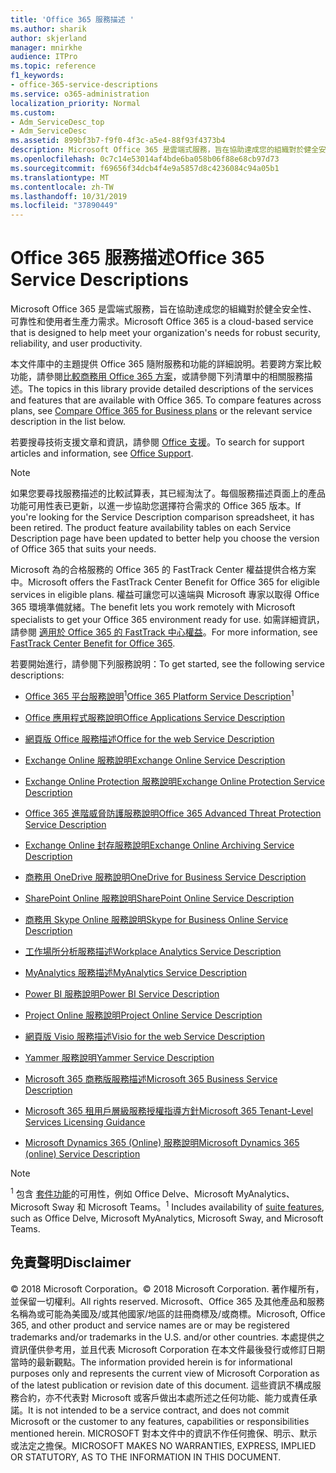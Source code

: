 ```yaml
---
title: 'Office 365 服務描述 '
ms.author: sharik
author: skjerland
manager: mnirkhe
audience: ITPro
ms.topic: reference
f1_keywords:
- office-365-service-descriptions
ms.service: o365-administration
localization_priority: Normal
ms.custom:
- Adm_ServiceDesc_top
- Adm_ServiceDesc
ms.assetid: 899bf3b7-f9f0-4f3c-a5e4-88f93f4373b4
description: Microsoft Office 365 是雲端式服務，旨在協助達成您的組織對於健全安全性、 可靠性和使用者生產力需求。
ms.openlocfilehash: 0c7c14e53014af4bde6ba058b06f88e68cb97d73
ms.sourcegitcommit: f69656f34dcb4f4e9a5857d8c4236084c94a05b1
ms.translationtype: MT
ms.contentlocale: zh-TW
ms.lasthandoff: 10/31/2019
ms.locfileid: "37890449"
---
```

# <a name="office-365-service-descriptions"></a><span data-ttu-id="8ea9c-103">Office 365 服務描述</span><span class="sxs-lookup"><span data-stu-id="8ea9c-103">Office 365 Service Descriptions</span></span> 

<span data-ttu-id="8ea9c-104">Microsoft Office 365 是雲端式服務，旨在協助達成您的組織對於健全安全性、 可靠性和使用者生產力需求。</span><span class="sxs-lookup"><span data-stu-id="8ea9c-104">Microsoft Office 365 is a cloud-based service that is designed to help meet your organization's needs for robust security, reliability, and user productivity.</span></span> 
  
<span data-ttu-id="8ea9c-p101">本文件庫中的主題提供 Office 365 隨附服務和功能的詳細說明。若要跨方案比較功能，請參閱[比較商務用 Office 365 方案](https://go.microsoft.com/fwlink/?LinkID=799177&amp;clcid=0x409)，或請參閱下列清單中的相關服務描述。</span><span class="sxs-lookup"><span data-stu-id="8ea9c-p101">The topics in this library provide detailed descriptions of the services and features that are available with Office 365. To compare features across plans, see [Compare Office 365 for Business plans](https://go.microsoft.com/fwlink/?LinkID=799177&amp;clcid=0x409) or the relevant service description in the list below.</span></span> 
  
<span data-ttu-id="8ea9c-107">若要搜尋技術支援文章和資訊，請參閱 [Office 支援](https://support.office.com/)。</span><span class="sxs-lookup"><span data-stu-id="8ea9c-107">To search for support articles and information, see [Office Support](https://support.office.com/).</span></span>
  
> [!NOTE]
> <span data-ttu-id="8ea9c-p102">如果您要尋找服務描述的比較試算表，其已經淘汰了。每個服務描述頁面上的產品功能可用性表已更新，以進一步協助您選擇符合需求的 Office 365 版本。</span><span class="sxs-lookup"><span data-stu-id="8ea9c-p102">If you're looking for the Service Description comparison spreadsheet, it has been retired. The product feature availability tables on each Service Description page have been updated to better help you choose the version of Office 365 that suits your needs.</span></span> 
  
<span data-ttu-id="8ea9c-110">Microsoft 為的合格服務的 Office 365 的 FastTrack Center 權益提供合格方案中。</span><span class="sxs-lookup"><span data-stu-id="8ea9c-110">Microsoft offers the FastTrack Center Benefit for Office 365 for eligible services in eligible plans.</span></span> <span data-ttu-id="8ea9c-111">權益可讓您可以遠端與 Microsoft 專家以取得 Office 365 環境準備就緒。</span><span class="sxs-lookup"><span data-stu-id="8ea9c-111">The benefit lets you work remotely with Microsoft specialists to get your Office 365 environment ready for use.</span></span> <span data-ttu-id="8ea9c-112">如需詳細資訊，請參閱 [適用於 Office 365 的 FastTrack 中心權益](https://docs.microsoft.com/fasttrack/O365-fasttrack-benefit-for-office-365)。</span><span class="sxs-lookup"><span data-stu-id="8ea9c-112">For more information, see [FastTrack Center Benefit for Office 365](https://docs.microsoft.com/fasttrack/O365-fasttrack-benefit-for-office-365).</span></span>
  
<span data-ttu-id="8ea9c-113">若要開始進行，請參閱下列服務說明：</span><span class="sxs-lookup"><span data-stu-id="8ea9c-113">To get started, see the following service descriptions:</span></span>
  
- <span data-ttu-id="8ea9c-114">[Office 365 平台服務說明](office-365-platform-service-description/office-365-platform-service-description.md)<sup>1</sup></span><span class="sxs-lookup"><span data-stu-id="8ea9c-114">[Office 365 Platform Service Description](office-365-platform-service-description/office-365-platform-service-description.md)<sup>1</sup></span></span>
    
- [<span data-ttu-id="8ea9c-115">Office 應用程式服務說明</span><span class="sxs-lookup"><span data-stu-id="8ea9c-115">Office Applications Service Description</span></span>](office-applications-service-description/office-applications-service-description.md)
    
- [<span data-ttu-id="8ea9c-116">網頁版 Office 服務描述</span><span class="sxs-lookup"><span data-stu-id="8ea9c-116">Office for the web Service Description</span></span>](office-online-service-description/office-online-service-description.md)
    
- [<span data-ttu-id="8ea9c-117">Exchange Online 服務說明</span><span class="sxs-lookup"><span data-stu-id="8ea9c-117">Exchange Online Service Description</span></span>](exchange-online-service-description/exchange-online-service-description.md)
    
- [<span data-ttu-id="8ea9c-118">Exchange Online Protection 服務說明</span><span class="sxs-lookup"><span data-stu-id="8ea9c-118">Exchange Online Protection Service Description</span></span>](exchange-online-protection-service-description/exchange-online-protection-service-description.md)
    
- [<span data-ttu-id="8ea9c-119">Office 365 進階威脅防護服務說明</span><span class="sxs-lookup"><span data-stu-id="8ea9c-119">Office 365 Advanced Threat Protection Service Description</span></span>](office-365-advanced-threat-protection-service-description.md)
    
- [<span data-ttu-id="8ea9c-120">Exchange Online 封存服務說明</span><span class="sxs-lookup"><span data-stu-id="8ea9c-120">Exchange Online Archiving Service Description</span></span>](exchange-online-archiving-service-description/exchange-online-archiving-service-description.md)
    
- [<span data-ttu-id="8ea9c-121">商務用 OneDrive 服務說明</span><span class="sxs-lookup"><span data-stu-id="8ea9c-121">OneDrive for Business Service Description</span></span>](onedrive-for-business-service-description.md)
    
- [<span data-ttu-id="8ea9c-122">SharePoint Online 服務說明</span><span class="sxs-lookup"><span data-stu-id="8ea9c-122">SharePoint Online Service Description</span></span>](sharepoint-online-service-description/sharepoint-online-service-description.md)
    
- [<span data-ttu-id="8ea9c-123">商務用 Skype Online 服務說明</span><span class="sxs-lookup"><span data-stu-id="8ea9c-123">Skype for Business Online Service Description</span></span>](skype-for-business-online-service-description/skype-for-business-online-service-description.md)
    
- [<span data-ttu-id="8ea9c-124">工作場所分析服務描述</span><span class="sxs-lookup"><span data-stu-id="8ea9c-124">Workplace Analytics Service Description</span></span>](workplace-analytics-service-description.md)

- [<span data-ttu-id="8ea9c-125">MyAnalytics 服務描述</span><span class="sxs-lookup"><span data-stu-id="8ea9c-125">MyAnalytics Service Description</span></span>](mya-service-description.md)
    
- [<span data-ttu-id="8ea9c-126">Power BI 服務說明</span><span class="sxs-lookup"><span data-stu-id="8ea9c-126">Power BI Service Description</span></span>](power-bi-service-description.md)
    
- [<span data-ttu-id="8ea9c-127">Project Online 服務說明</span><span class="sxs-lookup"><span data-stu-id="8ea9c-127">Project Online Service Description</span></span>](project-online-service-description/project-online-service-description.md)
    
- [<span data-ttu-id="8ea9c-128">網頁版 Visio 服務描述</span><span class="sxs-lookup"><span data-stu-id="8ea9c-128">Visio for the web Service Description</span></span>](visio-online-service-description/visio-online-service-description.md)
    
- [<span data-ttu-id="8ea9c-129">Yammer 服務說明</span><span class="sxs-lookup"><span data-stu-id="8ea9c-129">Yammer Service Description</span></span>](yammer-service-description/yammer-service-description.md)

- [<span data-ttu-id="8ea9c-130">Microsoft 365 商務版服務描述</span><span class="sxs-lookup"><span data-stu-id="8ea9c-130">Microsoft 365 Business Service Description</span></span>](microsoft-365-service-descriptions/microsoft-365-business-service-description.md)

- [<span data-ttu-id="8ea9c-131">Microsoft 365 租用戶層級服務授權指導方針</span><span class="sxs-lookup"><span data-stu-id="8ea9c-131">Microsoft 365 Tenant-Level Services Licensing Guidance</span></span>](microsoft-365-service-descriptions/microsoft-365-tenantlevel-services-licensing-guidance/microsoft-365-tenantlevel-services-licensing-guidance.md)
    
- [<span data-ttu-id="8ea9c-132">Microsoft Dynamics 365 (Online) 服務說明</span><span class="sxs-lookup"><span data-stu-id="8ea9c-132">Microsoft Dynamics 365 (online) Service Description</span></span>](microsoft-dynamics-365-online-service-description.md)
    
> [!NOTE]
> <span data-ttu-id="8ea9c-133"><sup>1</sup> 包含 [套件功能](https://docs.microsoft.com/office365/servicedescriptions/office-365-platform-service-description/office-365-suite-features)的可用性，例如 Office Delve、Microsoft MyAnalytics、Microsoft Sway 和 Microsoft Teams。</span><span class="sxs-lookup"><span data-stu-id="8ea9c-133"><sup>1</sup> Includes availability of [suite features](https://docs.microsoft.com/office365/servicedescriptions/office-365-platform-service-description/office-365-suite-features), such as Office Delve, Microsoft MyAnalytics, Microsoft Sway, and Microsoft Teams.</span></span>
  
## <a name="disclaimer"></a><span data-ttu-id="8ea9c-134">免責聲明</span><span class="sxs-lookup"><span data-stu-id="8ea9c-134">Disclaimer</span></span>

<span data-ttu-id="8ea9c-135">© 2018 Microsoft Corporation。</span><span class="sxs-lookup"><span data-stu-id="8ea9c-135">© 2018 Microsoft Corporation.</span></span> <span data-ttu-id="8ea9c-136">著作權所有，並保留一切權利。</span><span class="sxs-lookup"><span data-stu-id="8ea9c-136">All rights reserved.</span></span> <span data-ttu-id="8ea9c-137">Microsoft、Office 365 及其他產品和服務名稱為或可能為美國及/或其他國家/地區的註冊商標及/或商標。</span><span class="sxs-lookup"><span data-stu-id="8ea9c-137">Microsoft, Office 365, and other product and service names are or may be registered trademarks and/or trademarks in the U.S. and/or other countries.</span></span> <span data-ttu-id="8ea9c-138">本處提供之資訊僅供參考用，並且代表 Microsoft Corporation 在本文件最後發行或修訂日期當時的最新觀點。</span><span class="sxs-lookup"><span data-stu-id="8ea9c-138">The information provided herein is for informational purposes only and represents the current view of Microsoft Corporation as of the latest publication or revision date of this document.</span></span> <span data-ttu-id="8ea9c-139">這些資訊不構成服務合約，亦不代表對 Microsoft 或客戶做出本處所述之任何功能、能力或責任承諾。</span><span class="sxs-lookup"><span data-stu-id="8ea9c-139">It is not intended to be a service contract, and does not commit Microsoft or the customer to any features, capabilities or responsibilities mentioned herein.</span></span> <span data-ttu-id="8ea9c-140">MICROSOFT 對本文件中的資訊不作任何擔保、明示、默示或法定之擔保。</span><span class="sxs-lookup"><span data-stu-id="8ea9c-140">MICROSOFT MAKES NO WARRANTIES, EXPRESS, IMPLIED OR STATUTORY, AS TO THE INFORMATION IN THIS DOCUMENT.</span></span> 
  

